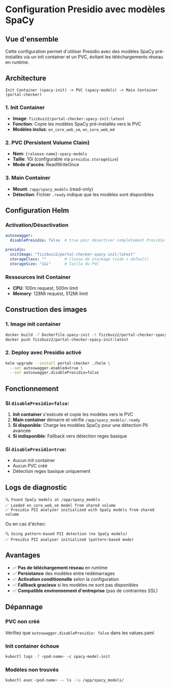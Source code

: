 # Configuration Presidio avec modèles SpaCy

## Vue d'ensemble

Cette configuration permet d'utiliser Presidio avec des modèles SpaCy pré-installés via un init container et un PVC, évitant les téléchargements réseau en runtime.

## Architecture

```
Init Container (spacy-init) -> PVC (spacy-models) -> Main Container (portal-checker)
```

### 1. Init Container
- **Image**: `fizzbuzz2/portal-checker-spacy-init:latest`
- **Fonction**: Copie les modèles SpaCy pré-installés vers le PVC
- **Modèles inclus**: `en_core_web_sm`, `en_core_web_md`

### 2. PVC (Persistent Volume Claim)
- **Nom**: `{release-name}-spacy-models`
- **Taille**: 1Gi (configurable via `presidio.storageSize`)
- **Mode d'accès**: ReadWriteOnce

### 3. Main Container
- **Mount**: `/app/spacy_models` (read-only)
- **Détection**: Fichier `.ready` indique que les modèles sont disponibles

## Configuration Helm

### Activation/Désactivation
```yaml
autoswagger:
  disablePresidio: false  # true pour désactiver complètement Presidio

presidio:
  initImage: "fizzbuzz2/portal-checker-spacy-init:latest"
  storageClass: ""        # Classe de stockage (vide = default)
  storageSize: "1Gi"      # Taille du PVC
```

### Ressources Init Container
- **CPU**: 100m request, 500m limit
- **Memory**: 128Mi request, 512Mi limit

## Construction des images

### 1. Image init container
```bash
docker build -f Dockerfile.spacy-init -t fizzbuzz2/portal-checker-spacy-init:latest .
docker push fizzbuzz2/portal-checker-spacy-init:latest
```

### 2. Deploy avec Presidio activé
```bash
helm upgrade --install portal-checker ./helm \
  --set autoswagger.enabled=true \
  --set autoswagger.disablePresidio=false
```

## Fonctionnement

### Si `disablePresidio=false`:
1. **Init container** s'exécute et copie les modèles vers le PVC
2. **Main container** démarre et vérifie `/app/spacy_models/.ready`
3. **Si disponible**: Charge les modèles SpaCy pour une détection PII avancée
4. **Si indisponible**: Fallback vers détection regex basique

### Si `disablePresidio=true`:
- Aucun init container
- Aucun PVC créé
- Détection regex basique uniquement

## Logs de diagnostic

```
🔍 Found SpaCy models at /app/spacy_models
✅ Loaded en_core_web_sm model from shared volume
✅ Presidio PII analyzer initialized with SpaCy models from shared volume
```

Ou en cas d'échec:
```
🔍 Using pattern-based PII detection (no SpaCy models)
✅ Presidio PII analyzer initialized (pattern-based mode)
```

## Avantages

- ✅ **Pas de téléchargement réseau** en runtime
- ✅ **Persistance** des modèles entre redémarrages
- ✅ **Activation conditionnelle** selon la configuration
- ✅ **Fallback gracieux** si les modèles ne sont pas disponibles
- ✅ **Compatible environnement d'entreprise** (pas de contraintes SSL)

## Dépannage

### PVC non créé
Vérifiez que `autoswagger.disablePresidio: false` dans les values.yaml

### Init container échoue
```bash
kubectl logs -f <pod-name> -c spacy-model-init
```

### Modèles non trouvés
```bash
kubectl exec <pod-name> -- ls -la /app/spacy_models/
```